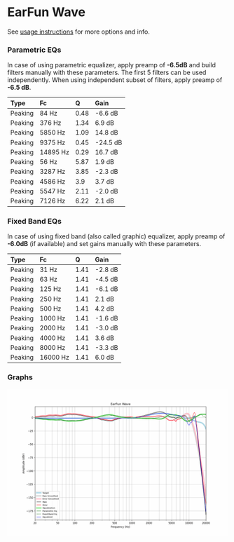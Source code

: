 # EarFun Wave
See [usage instructions](https://github.com/jaakkopasanen/AutoEq#usage) for more options and info.

### Parametric EQs
In case of using parametric equalizer, apply preamp of **-6.5dB** and build filters manually
with these parameters. The first 5 filters can be used independently.
When using independent subset of filters, apply preamp of **-6.5 dB**.

| Type    | Fc       |    Q | Gain     |
|:--------|:---------|:-----|:---------|
| Peaking | 84 Hz    | 0.48 | -6.6 dB  |
| Peaking | 376 Hz   | 1.34 | 6.9 dB   |
| Peaking | 5850 Hz  | 1.09 | 14.8 dB  |
| Peaking | 9375 Hz  | 0.45 | -24.5 dB |
| Peaking | 14895 Hz | 0.29 | 16.7 dB  |
| Peaking | 56 Hz    | 5.87 | 1.9 dB   |
| Peaking | 3287 Hz  | 3.85 | -2.3 dB  |
| Peaking | 4586 Hz  | 3.9  | 3.7 dB   |
| Peaking | 5547 Hz  | 2.11 | -2.0 dB  |
| Peaking | 7126 Hz  | 6.22 | 2.1 dB   |

### Fixed Band EQs
In case of using fixed band (also called graphic) equalizer, apply preamp of **-6.0dB**
(if available) and set gains manually with these parameters.

| Type    | Fc       |    Q | Gain    |
|:--------|:---------|:-----|:--------|
| Peaking | 31 Hz    | 1.41 | -2.8 dB |
| Peaking | 63 Hz    | 1.41 | -4.5 dB |
| Peaking | 125 Hz   | 1.41 | -6.1 dB |
| Peaking | 250 Hz   | 1.41 | 2.1 dB  |
| Peaking | 500 Hz   | 1.41 | 4.2 dB  |
| Peaking | 1000 Hz  | 1.41 | -1.6 dB |
| Peaking | 2000 Hz  | 1.41 | -3.0 dB |
| Peaking | 4000 Hz  | 1.41 | 3.6 dB  |
| Peaking | 8000 Hz  | 1.41 | -3.3 dB |
| Peaking | 16000 Hz | 1.41 | 6.0 dB  |

### Graphs
![](./EarFun%20Wave.png)